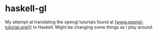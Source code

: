 # haskell-gl
My attempt at translating the opengl tutorials found at [www.opengl-tutorial.org]() to Haskell.
Might be changing some things as I play around.
